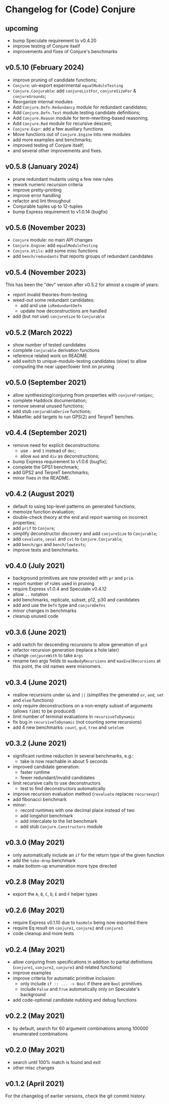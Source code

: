 Changelog for (Code) Conjure
============================


upcoming
--------

* bump Speculate requirement to v0.4.20
* improve testing of Conjure itself
* improvements and fixes of Conjure's benchmarks


v0.5.10 (February 2024)
-----------------------

* improve pruning of candidate functions;
* `Conjure`: un-export experimental `equalModuloTesting`
* `Conjure.Conjurable`: add `conjureListFor`, `conjureSizeFor` & `conjureGrounds`;
* Reorganize internal modules
* Add `Conjure.Defn.Redundancy` module for redundant candidates;
* Add `Conjure.Defn.Test` module testing candidate definitions;
* Add `Conjure.Reason` module for term-rewriting-based reasoning;
* Add `Conjure.Red` module for recursive descent;
* `Conjure.Expr`: add a few auxiliary functions
* Move functions out of `Conjure.Engine` into new modules
* add more examples and benchmarks;
* improved testing of Conjure itself;
* and several other improvements and fixes.


v0.5.8 (January 2024)
---------------------

* prune redundant mutants using a few new rules
* rework numeric recursion criteria
* improve pretty-printing
* improve error handling
* refactor and lint throughout
* Conjurable tuples up to 12-tuples
* bump Express requirement to v1.0.14 (bugfix)


v0.5.6 (November 2023)
----------------------

* `Conjure` module: no main API changes
* `Conjure.Engine`: add `equalModuloTesting`
* `Conjure.Utils`: add some misc functions
* add `bench/redundants` that reports groups of redundant candidates


v0.5.4 (November 2023)
----------------------

This has been the "dev" version after v0.5.2
for almost a couple of years:

* report invalid theories-from-testing
* weed-out some redundant candidates:
	- add and use `isRedundantDefn`
	- update how deconstructions are handled
* add (but not use) `conjureSize` to `Conjurable`


v0.5.2 (March 2022)
-------------------

* show number of tested candidates
* complete `Conjurable` derivation functions
* reference related work on README
* add switch to unique-modulo-testing candidates (slow)
  to allow computing the near upper/lower limit on pruning


v0.5.0 (September 2021)
-----------------------

* allow synthesizing/conjuring from properties with `conjureFromSpec`;
* complete Haddock documentation;
* remove several unused functions;
* add stub `conjurableDerive` functions;
* Makefile: add targets to run GPS(2) and TerpreT benches.


v0.4.4 (September 2021)
-----------------------

* remove need for explicit deconstructions:
	- use `-` and `1` instead of `dec`;
	- allow `mod` and `div` as deconstructions;
* bump Express requirement to v1.0.6 (bugfix);
* complete the GPS1 benchmark;
* add GPS2 and TerpreT benchmarks;
* minor fixes in the README.


v0.4.2 (August 2021)
--------------------

* default to using top-level patterns on generated functions;
* memoize function evaluation;
* double-check theory at the end and report warning on incorrect properties;
* add `prif` to `Conjure`;
* simplify deconstructor discovery and add `conjureSize` to `Conjurable`;
* add `cevaluate`, `ceval` and `cvl` to `Conjure.Conjurable`;
* add `bench/gps` and `bench/lowtests`;
* improve tests and benchmarks.


v0.4.0 (July 2021)
------------------

* background primitives are now provided with `pr` and `prim`.
* report number of rules used in pruning
* require Express v1.0.4 and Speculate v0.4.12
* allow `..` notation
* add benchmarks, replicate, subset, p12, p30 and candidates
* add and use the `Defn` type and `conjureDefns`
* minor changes in benchmarks
* cleanup unused code


v0.3.6 (June 2021)
------------------

* add switch for descending recursions
  to allow generation of `gcd`
* refactor recursion generation (replace a hole later)
* change `conjpureWith` to take `Args`
* rename two args fields to `maxBodyRecursions` and `maxEvalRecursions`
  at this point, the old names were misnomers.


v0.3.4 (June 2021)
------------------

* reallow recursions under `&&` and `||`
  (simplifies the generated `or`, `and`, `set` and `elem` functions)
* only require deconstructions on a non-empty subset of arguments
  (allows `fib01` to be produced)
* limit number of terminal evaluations in `recursiveToDynamic`
* fix bug in `recursiveToDynamic` (not counting some recursions)
* add 4 new benchmarks: `count`, `gcd`, `tree` and `setelem`


v0.3.2 (June 2021)
------------------

* significant runtime reduction in several benchmarks, e.g.:
	- take is now reachable in about 5 seconds
* improved candidate generation:
	- faster runtime
	- fewer redundant/invalid candidates
* limit recursive calls to use deconstructors
	- test to find deconstructors automatically
* improve recursion evaluation method (`revaluate` replaces `recursexpr`)
* add fibonacci benchmark
* minor:
	- record runtimes with one decimal place instead of two
	- add longshot benchmark
	- add intercalate to the list benchmark
	- add stub `Conjure.Constructors` module


v0.3.0 (May 2021)
-----------------

* only automatically include an `if` for the return type of the given function
* add the `take-drop` benchmark
* make bottom-up enumeration more type directed


v0.2.8 (May 2021)
-----------------

* export the `A`, `B`, `C`, `D`, `E` and `F` helper types


v0.2.6 (May 2021)
-----------------

* require Express v0.1.10 due to `hasHole` being now exported there
* require Eq result on `conjure1`, `conjure2` and `conjure3`
* code cleanup and more tests


v0.2.4 (May 2021)
-----------------

* allow conjuring from specifications in addition to partial definitions
  (`conjure1`, `conjure2`, `conjure3` and related functions)
* improve examples
* improve criteria for automatic primitive inclusion:
	- only include `if :: ... -> Bool` if there are `Bool` primitives
	- include `False` and `True` automatically only on Speculate's background
* add code-optional candidate nubbing and debug functions


v0.2.2 (May 2021)
-----------------

* by default, search for 60 argument combinations
  among 100000 enumerated combinations


v0.2.0 (May 2021)
-----------------

* search until 100% match is found and exit
* other misc changes


v0.1.2 (April 2021)
-------------------

For the changelog of earlier versions, check the git commit history.
